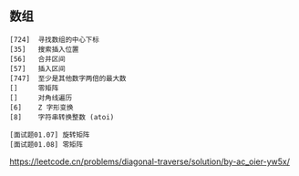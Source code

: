 ## 数组
```
[724]  寻找数组的中心下标
[35]   搜索插入位置
[56]   合并区间
[57]   插入区间
[747]  至少是其他数字两倍的最大数
[]     零矩阵
[]     对角线遍历
[6]    Z 字形变换
[8]    字符串转换整数 (atoi)

[面试题01.07] 旋转矩阵
[面试题01.08] 零矩阵
```
https://leetcode.cn/problems/diagonal-traverse/solution/by-ac_oier-yw5x/
